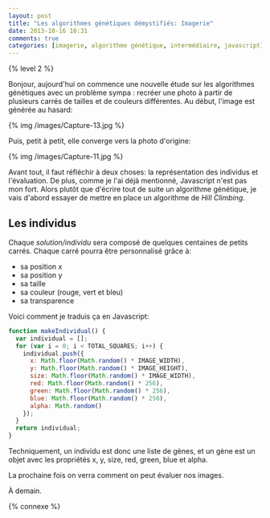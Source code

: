 ```yaml
---
layout: post
title: "Les algorithmes génétiques démystifiés: Imagerie"
date: 2013-10-16 16:31
comments: true
categories: [imagerie, algorithme génétique, intermédiaire, javascript]
---
```


{% level 2 %}

Bonjour, aujourd'hui on commence une nouvelle étude sur les algorithmes
génétiques avec un problème sympa : recréer une photo à partir de plusieurs
carrés de tailles et de couleurs différentes. Au début, l'image est
générée au hasard:

{% img /images/Capture-13.jpg %}

Puis, petit à petit, elle converge vers la photo d'origine:

{% img /images/Capture-11.jpg %}

<!-- more -->

Avant tout, il faut réfléchir à deux choses: la représentation des individus
et l'évaluation. De plus, comme je l'ai déjà mentionné, Javascript n'est pas
mon fort. Alors plutôt que d'écrire tout de suite un algorithme génétique, je
vais d'abord essayer de mettre en place un algorithme de *Hill Climbing*.

Les individus
---------------
Chaque *solution/individu* sera composé de quelques centaines de petits carrés.
Chaque carré pourra être personnalisé grâce à:

- sa position x
- sa position y
- sa taille
- sa couleur (rouge, vert et bleu)
- sa transparence

Voici comment je traduis ça en Javascript:

``` javascript
function makeIndividual() {
  var individual = [];
  for (var i = 0; i < TOTAL_SQUARES; i++) {
    individual.push({
      x: Math.floor(Math.random() * IMAGE_WIDTH),
      y: Math.floor(Math.random() * IMAGE_HEIGHT),
      size: Math.floor(Math.random() * IMAGE_WIDTH),
      red: Math.floor(Math.random() * 256),
      green: Math.floor(Math.random() * 256),
      blue: Math.floor(Math.random() * 256),
      alpha: Math.random()
    });
  }
  return individual;
}
```

Techniquement, un individu est donc une liste de gènes, et un gène est un
objet avec les propriétés x, y, size, red, green, blue et alpha.

La prochaine fois on verra comment on peut évaluer nos images.

À demain.

{% connexe %}

